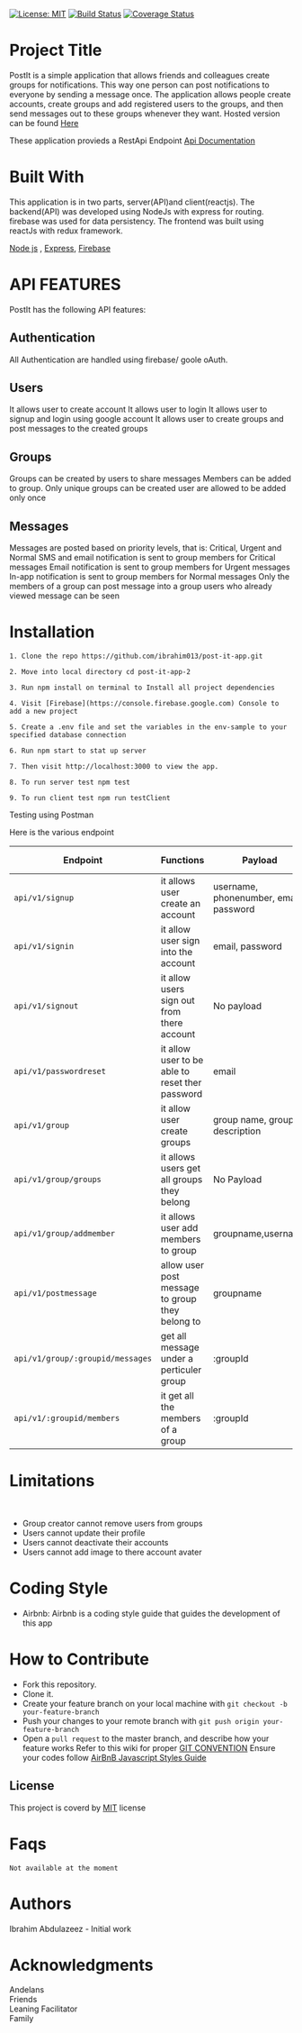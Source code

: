 [![License: MIT](https://img.shields.io/badge/License-MIT-brightgreen.svg)](https://choosealicense.com/licenses/mit/)
[![Build Status](https://travis-ci.org/ibrahim013/post-it-app.svg?branch=feedback)](https://travis-ci.org/ibrahim013/post-it-app)
[![Coverage Status](https://coveralls.io/repos/github/ibrahim013/post-it-app/badge.svg?branch=feedback)](https://coveralls.io/github/ibrahim013/post-it-app?branch=feedback)

<h1>Project Title</h1>

PostIt is a simple application that allows friends and colleagues create groups for notifications. This way one person can post notifications to everyone by sending a message once. The application allows people create accounts, create groups and add registered users to the groups, and then send messages out to these groups whenever they want.
Hosted version can be found [Here](https://post-it-app.herokuapp.com/)

These application provieds a RestApi Endpoint [Api Documentation](https://github.com/ibrahim013/post-it-app/blob/developmain/server/Readme.md)

<h1>Built With</h1>
This application is in two parts, server(API)and client(reactjs). The backend(API) was developed using NodeJs with express for routing. firebase was used for data persistency. The frontend was built using reactJs with redux framework.

[Node js](https://nodejs.org) , [Express](https://expressjs.com/), [Firebase](https://firebase.google.com/)
 

<h1>API FEATURES</h1>

PostIt has the following API features:

<h2>Authentication</h2>
All Authentication are handled using firebase/ goole oAuth.

<h2>Users</h2>

It allows user to create account
It allows user to login
It allows user to signup and login using google account
It allows user to create groups and post messages to the created groups

<h2>Groups</h2>

Groups can be created by users to share messages
Members can be added to group.
Only unique groups can be created
user are allowed to be added only once

<h2>Messages</h2>

Messages are posted based on priority levels, that is: Critical, Urgent and Normal
SMS and email notification is sent to group members for Critical messages
Email notification is sent to group members for Urgent messages
In-app notification is sent to group members for Normal messages
Only the members of a group can post message into a group
users who already viewed message can be seen 

<h1>Installation</h1>

```
1. Clone the repo https://github.com/ibrahim013/post-it-app.git

2. Move into local directory cd post-it-app-2 

3. Run npm install on terminal to Install all project dependencies

4. Visit [Firebase](https://console.firebase.google.com) Console to add a new project

5. Create a .env file and set the variables in the env-sample to your specified database connection

6. Run npm start to stat up server 

7. Then visit http://localhost:3000 to view the app.

8. To run server test npm test

9. To run client test npm run testClient

```
Testing using Postman

Here is the various endpoint 

| Endpoint | Functions | Payload | Request Mode 
| --- | --- | --- | --- |
| `api/v1/signup` | it allows user create an account | username, phonenumber, email, password | POST 
| `api/v1/signin` | it allow user sign into the account | email, password | POST 
| `api/v1/signout` | it allow  users sign out from there account | No payload | GET |
| `api/v1/passwordreset` | it allow user to be able to reset ther password | email | POST |
| `api/v1/group` | it allow user create groups | group name, group description | POST |
| `api/v1/group/groups` | it allows users get all groups they belong | No Payload | GET
| `api/v1/group/addmember` | it allows user add members to group | groupname,username | POST 
| `api/v1/postmessage` | allow user post message to group they belong to | groupname | POST
| `api/v1/group/:groupid/messages` | get all message under a perticuler group | :groupId | GET
| `api/v1/:groupid/members` | it get all the members of a group | :groupId | GET |



<h1>Limitations</h1><br/>

 - Group creator cannot remove users from groups
 - Users cannot update their profile
 - Users cannot deactivate their accounts
 - Users cannot add image to there account avater


<h1>Coding Style</h1>

 - Airbnb: Airbnb is a coding style guide that guides the development of this app

<h1>How to Contribute</h1>

 - Fork this repository.
 - Clone it.
 - Create your feature branch on your local machine with `git checkout -b your-feature-branch`
 - Push your changes to your remote branch with `git push origin your-feature-branch`
 - Open a `pull request` to the master branch, and describe how your feature works
Refer to this wiki for proper [GIT CONVENTION](https://github.com/ibrahim013/post-it-app/wiki)
Ensure your codes follow [AirBnB Javascript Styles Guide](https://github.com/airbnb/javascript)

<h2>License</h2>

This project is coverd by [MIT](https://choosealicense.com/licenses/mit) license

<h1>Faqs</h1>

```Not available at the moment```

<h1>Authors</h1>

Ibrahim Abdulazeez - Initial work

<h1>Acknowledgments</h1>

Andelans<br/>
Friends<br/>
Leaning Facilitator<br/>
Family
